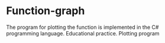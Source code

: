 # Function-graph
The program for plotting the function is implemented in the C# programming language. Educational practice.
Plotting program
